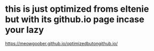 # this is just optimized froms eltenie but with its github.io page incase your lazy
https://meowgoober.github.io/optimizedbutongithub.io/
